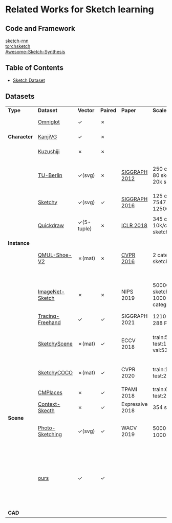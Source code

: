 # Related Works for Sketch learning

## Code and Framework
[sketch-rnn](https://github.com/magenta/magenta/tree/master/magenta/models/sketch_rnn)  
[torchsketch](https://github.com/PengBoXiangShang/torchsketch)  
[Awesome-Sketch-Synthesis](https://github.com/MarkMoHR/Awesome-Sketch-Synthesis)

## Table of Contents
* [Sketch Dataset](#Dataset)

## Datasets
<table>
    <tr>
        <td><strong>Type</strong></td>
        <td><strong>Dataset</strong></td>
        <td><strong>Vector</strong></td>
        <td><strong>Paired</strong></td>
        <td><strong>Paper</strong></td> 
        <td><strong>Scale</strong></td> 
        <td><strong>Remark</strong></td> 
    </tr>
    <tr>
        <td rowspan="3"><strong>Character</strong></td>
        <td><a href="https://github.com/brendenlake/omniglot/">Omniglot</a></td>
        <td>&check;</td>
        <td>&cross;</td>
        <td></td>
        <td></td>
        <td>Alphabets characters</td>
    </tr>
    <tr>
        <td><a href="http://kanjivg.tagaini.net/">KanjiVG</a></td>
        <td>&check;</td>
        <td>&cross;</td>
        <td></td>
        <td></td>
        <td>Chinese characters</td>
    </tr>
    <tr>
        <td><a href="https://github.com/rois-codh/kmnist">Kuzushiji</a></td>
        <td>&cross;</td>
        <td>&cross;</td>
        <td></td>
        <td></td>
        <td>Japanese characters</td>
    </tr>
    <tr>
        <td rowspan="6"><strong>Instance</strong></td>
        <td><a href="http://cybertron.cg.tu-berlin.de/eitz/projects/classifysketch/">TU-Berlin</a></td>
        <td>&check;(svg)</td>
        <td>&cross;</td>
        <td><a href="http://cybertron.cg.tu-berlin.de/eitz/pdf/2012_siggraph_classifysketch.pdf">SIGGRAPH 2012</a></td>
        <td>250 categories; 80 sketch/cat; 20k sketches</td>
        <td>第一个大规模的草图数据集、比较形象</td>
    </tr>
    <tr>
        <td><a href="http://sketchy.eye.gatech.edu/">Sketchy</a></td>
        <td>&check;(svg)</td>
        <td>&check;</td>
        <td><a href="https://dl.acm.org/doi/pdf/10.1145/2897824.2925954">SIGGRAPH 2016</a></td>
        <td>125 categories; 75471 sketches; 12500 images</td>
        <td>每张图片对应5张草图</td>
    </tr>
    <tr>
        <td><a href="https://quickdraw.withgoogle.com/data">Quickdraw</a></td>
        <td>&check;(5-tuple)</td>
        <td>&cross;</td>
        <td><a href="https://openreview.net/forum?id=Hy6GHpkCW">ICLR 2018</a></td>
        <td>345 categories; 10k/cat; 50M sketches</td>
        <td>数据量大、抽象性高、噪音多</td>
    </tr>
    <tr>
        <td><a href="http://sketchx.eecs.qmul.ac.uk/downloads/">QMUL-Shoe-V2</a></td>
        <td>&cross;(mat)</td>
        <td>&cross;</td>
        <td><a href="https://openaccess.thecvf.com/content_cvpr_2016/papers/Yu_Sketch_Me_That_CVPR_2016_paper.pdf">CVPR 2016</a></td>
        <td>2 categries; 700 sketches</td>
        <td>包含两类物体椅子和鞋，跟图片对应的准确率更高</td>
    </tr>
    <tr>
        <td><a href="https://github.com/HaohanWang/ImageNet-Sketch">ImageNet-Sketch</a></td>
        <td>&cross;</td>
        <td>&cross;</td>
        <td>NIPS 2019</td>
        <td>50000 sketches(image); 1000 ImageNet categories</td>
        <td>单物体、接近图片、很真实、有阴影</td>
    </tr>
    <tr>
        <td><a href="https://github.com/zachzeyuwang/tracing-vs-freehand">Tracing-Freehand</a></td>
        <td>&check;</td>
        <td>&check;</td>
        <td>SIGGRAPH 2021</td>
        <td>1210 Tracing；288 Freehand</td>
        <td>没有类别</td>
    </tr>
    <tr>
        <td rowspan="6"><strong>Scene</strong></td>
        <td><a href="https://arxiv.org/abs/1808.02473">SketchyScene</a></td>
        <td>&cross;(mat)</td>
        <td>&check;</td>
        <td>ECCV 2018</td>
        <td>train:5617; test:1113; val:535</td>
        <td>场景图、草图和图像对应、图片是动漫图片</td>
    </tr>
    <tr>
        <td><a href="https://openaccess.thecvf.com/content_CVPR_2020/papers/Gao_SketchyCOCO_Image_Generation_From_Freehand_Scene_Sketches_CVPR_2020_paper.pdf">SketchyCOCO</a></td>
        <td>&cross;(mat)</td>
        <td>&check;</td>
        <td>CVPR 2020</td>
        <td>train:11265 ; test:2816</td>
        <td>与图像对应的场景草图数据集</td>
    </tr>
    <tr>
        <td><a href="http://projects.csail.mit.edu/cmplaces/">CMPlaces</a></td>
        <td>&cross;</td>
        <td>&check;</td>
        <td>TPAMI 2018</td>
        <td>train:6644; test:2050</td>
        <td></td>
    </tr>
    <tr>
        <td><a href="http://sweb.cityu.edu.hk/hongbofu/doc/context_based_sketch_classification_Expressive2018.pdf">Context-Skecth</a></td>
        <td>&cross;</td>
        <td>&check;</td>
        <td>Expressive 2018</td>
        <td>354 sketches</td>
        <td></td>
    </tr>
    <tr>
        <td><a href="http://www.cs.cmu.edu/~mengtial/proj/sketch/">Photo-Sketching</a></td>
        <td>&check;(svg)</td>
        <td>&check;</td>
        <td>WACV 2019</td>
        <td>5000 sketches；1000 images</td>
        <td>场景草图，但是没有单个物体的标注。trace</td>
    </tr>
    <tr>
        <td><a href="">ours</a></td>
        <td>&check;</td>
        <td>&check;</td>
        <td></td>
        <td></td>
        <td>sketch-text-image对应、同时包含单物体或多物体、包含普通和专业人士绘制</td>
    </tr>
    <tr>
        <td rowspan="1"><strong>CAD</strong></td>
        <td><a href=""></a></td>
        <td></td>
        <td></td>
        <td></td>
        <td></td>
        <td></td>
    </tr>
</table>




